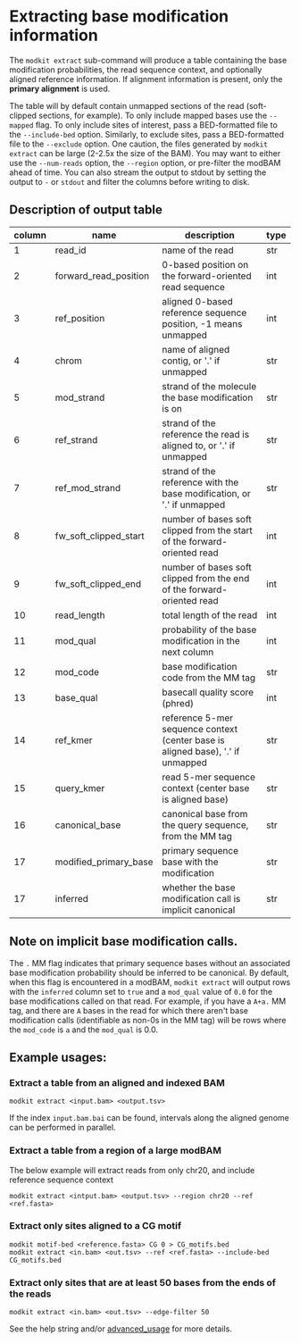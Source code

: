 # Extracting base modification information

The `modkit extract` sub-command will produce a table containing the base modification probabilities, 
the read sequence context, and optionally aligned reference information. If alignment information is 
present, only the **primary alignment** is used.

The table will by default contain unmapped sections of the read (soft-clipped sections, for example). 
To only include mapped bases use the `--mapped` flag. To only include sites of interest, pass a 
BED-formatted file to the `--include-bed` option. Similarly, to exclude sites, pass a BED-formatted
file to the `--exclude` option. One caution, the files generated by `modkit extract` can be large (2-2.5x
the size of the BAM). You may want to either use the `--num-reads` option, the `--region` option, or
pre-filter the modBAM ahead of time. You can also stream the output to stdout by setting the output to `-`
or `stdout` and filter the columns before writing to disk.

## Description of output table

| column | name                  | description                                                                     | type |
|--------|-----------------------|---------------------------------------------------------------------------------|------|
| 1      | read_id               | name of the read                                                                | str  |
| 2      | forward_read_position | 0-based position on the forward-oriented read sequence                          | int  |
| 3      | ref_position          | aligned 0-based reference sequence position, -1 means unmapped                  | int  |
| 4      | chrom                 | name of aligned contig, or '.' if unmapped                                      | str  |
| 5      | mod_strand            | strand of the molecule the base modification is on                              | str  |
| 6      | ref_strand            | strand of the reference the read is aligned to, or '.' if unmapped              | str  |
| 7      | ref_mod_strand        | strand of the reference with the base modification, or '.' if unmapped          | str  |
| 8      | fw_soft_clipped_start | number of bases soft clipped from the start of the forward-oriented read        | int  |
| 9      | fw_soft_clipped_end   | number of bases soft clipped from the end of the forward-oriented read          | int  |
| 10     | read_length           | total length of the read                                                        | int  |
| 11     | mod_qual              | probability of the base modification in the next column                         | int  |
| 12     | mod_code              | base modification code from the MM tag                                          | str  |
| 13     | base_qual             | basecall quality score (phred)                                                  | int  |
| 14     | ref_kmer              | reference 5-mer sequence context (center base is aligned base), '.' if unmapped | str  |
| 15     | query_kmer            | read 5-mer sequence context (center base is aligned base)                       | str  |
| 16     | canonical_base        | canonical base from the query sequence, from the MM tag                         | str  |
| 17     | modified_primary_base | primary sequence base with the modification                                     | str  |
| 17     | inferred              | whether the base modification call is implicit canonical                        | str  |


## Note on implicit base modification calls.
The `.` MM flag indicates that primary sequence bases without an associated base modification probability 
should be inferred to be canonical. By default, when this flag is encountered in a modBAM, `modkit extract` will 
output rows with the `inferred` column set to `true` and a `mod_qual` value of `0.0` for the base modifications
called on that read. For example, if you have a `A+a.` MM tag, and there are `A` bases in the read for which 
there aren't base modification calls (identifiable as non-0s in the MM tag) will be rows where the `mod_code` 
is `a` and the `mod_qual` is 0.0.

## Example usages:

### Extract a table from an aligned and indexed BAM 
```
modkit extract <input.bam> <output.tsv> 
```
If the index `input.bam.bai` can be found, intervals along the aligned genome can be performed
in parallel.

### Extract a table from a region of a large modBAM
The below example will extract reads from only chr20, and include reference sequence context
```
modkit extract <intput.bam> <output.tsv> --region chr20 --ref <ref.fasta>
```

### Extract only sites aligned to a CG motif
```
modkit motif-bed <reference.fasta> CG 0 > CG_motifs.bed
modkit extract <in.bam> <out.tsv> --ref <ref.fasta> --include-bed CG_motifs.bed
```

### Extract only sites that are at least 50 bases from the ends of the reads
```
modkit extract <in.bam> <out.tsv> --edge-filter 50
```

See the help string and/or [advanced_usage](./advanced_usage.md) for more details.
